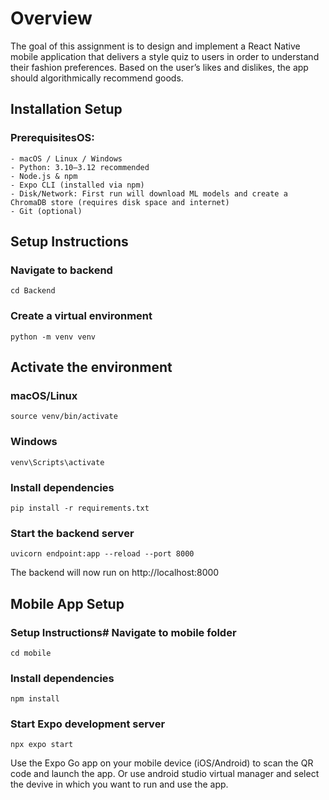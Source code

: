 # Overview
The goal of this assignment is to design and implement a React Native mobile application that
delivers a style quiz to users in order to understand their fashion preferences. Based on the
user’s likes and dislikes, the app should algorithmically recommend goods.


## Installation Setup
### PrerequisitesOS: 
    - macOS / Linux / Windows
    - Python: 3.10–3.12 recommended
    - Node.js & npm
    - Expo CLI (installed via npm)
    - Disk/Network: First run will download ML models and create a ChromaDB store (requires disk space and internet)
    - Git (optional)

## Setup Instructions

### Navigate to backend
    cd Backend

### Create a virtual environment
    python -m venv venv

## Activate the environment
### macOS/Linux
    source venv/bin/activate
### Windows
    venv\Scripts\activate

### Install dependencies
    pip install -r requirements.txt

### Start the backend server
    uvicorn endpoint:app --reload --port 8000
The backend will now run on http://localhost:8000

## Mobile App Setup
### Setup Instructions# Navigate to mobile folder
    cd mobile

### Install dependencies
    npm install

### Start Expo development server
    npx expo start

Use the Expo Go app on your mobile device (iOS/Android) to scan the QR code and launch the app.
Or use android studio virtual manager and select the devive in which you want to run and use the app.
